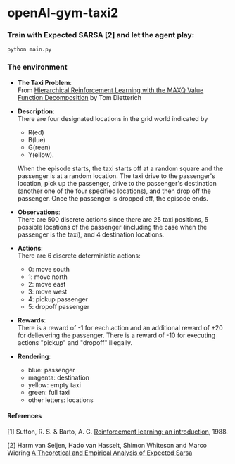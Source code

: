# openAI-gym-taxi2


### Train with Expected SARSA [2] and let the agent play:
```
python main.py
```

### The environment

* **The Taxi Problem**:<br />
  From [Hierarchical Reinforcement Learning with the MAXQ Value Function Decomposition](https://arxiv.org/abs/cs/9905014) by Tom Dietterich

* **Description**: <br />
  There are four designated locations in the grid world indicated by 
  * R(ed) 
  * B(lue)
  * G(reen)
  * Y(ellow). 

  When the episode starts, the taxi starts off at a random square and the passenger is at a random location. 
  The taxi drive to the passenger's location, pick up the passenger, drive to the passenger's destination 
  (another one of the four specified locations), and then drop off the passenger. 
  Once the passenger is dropped off, the episode ends.

* **Observations**: <br /> 
  There are 500 discrete actions since there are 25 taxi positions, 5 possible locations of the passenger 
  (including the case when the passenger is the taxi), and 4 destination locations. 

* **Actions**: <br />
  There are 6 discrete deterministic actions:
    * 0: move south
    * 1: move north
    * 2: move east 
    * 3: move west 
    * 4: pickup passenger
    * 5: dropoff passenger
    
* **Rewards**: <br />
  There is a reward of -1 for each action and an additional reward of +20 for delievering the passenger. There is a reward of -10 for executing actions "pickup" and "dropoff" illegally.
    
* **Rendering**: <br />
  * blue: passenger
  * magenta: destination
  * yellow: empty taxi
  * green: full taxi
  * other letters: locations

#### References
[1] Sutton, R. S. & Barto, A. G. [Reinforcement learning: an introduction](http://web.stanford.edu/class/psych209/Readings/SuttonBartoIPRLBook2ndEd.pdf), 1988.

[2] Harm van Seijen, Hado van Hasselt, Shimon Whiteson and Marco Wiering [A Theoretical and Empirical Analysis of Expected Sarsa](http://www.cs.ox.ac.uk/people/shimon.whiteson/pubs/vanseijenadprl09.pdf)
